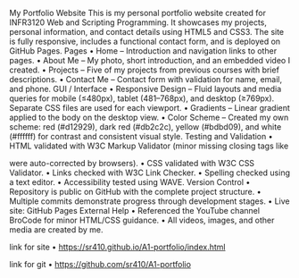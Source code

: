 My Portfolio Website
This is my personal portfolio website created for INFR3120 Web and Scripting Programming. It showcases my projects, personal information, and contact details using HTML5 and CSS3. The site is fully responsive, includes a functional contact form, and is deployed on GitHub Pages.
Pages
    • Home – Introduction and navigation links to other pages.
    • About Me – My photo, short introduction, and an embedded video I created.
    • Projects – Five of my projects from previous courses with brief descriptions.
    • Contact Me – Contact form with validation for name, email, and phone.
GUI / Interface
    • Responsive Design – Fluid layouts and media queries for mobile (≤480px), tablet (481–768px), and desktop (≥769px). Separate CSS files are used for each viewport.
    • Gradients – Linear gradient applied to the body on the desktop view.
    • Color Scheme – Created my own scheme: red (#d12929), dark red (#db2c2c), yellow (#bdbd09), and white (#ffffff) for contrast and consistent visual style.
Testing and Validation
    • HTML validated with W3C Markup Validator (minor missing closing tags like </p> were auto-corrected by browsers).
    • CSS validated with W3C CSS Validator.
    • Links checked with W3C Link Checker.
    • Spelling checked using a text editor.
    • Accessibility tested using WAVE.
Version Control
    • Repository is public on GitHub with the complete project structure.
    • Multiple commits demonstrate progress through development stages.
    • Live site: GitHub Pages
External Help
    • Referenced the YouTube channel BroCode for minor HTML/CSS guidance.
    • All videos, images, and other media are created by me.

link for site
    • https://sr410.github.io/A1-portfolio/index.html

link for git
    • https://github.com/sr410/A1-portfolio
